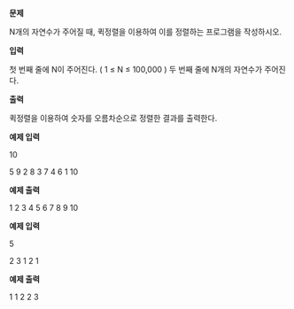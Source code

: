 **문제**

N개의 자연수가 주어질 때, 퀵정렬을 이용하여 이를 정렬하는 프로그램을 작성하시오.

 

**입력**

첫 번째 줄에 N이 주어진다. ( 1 ≤ N ≤ 100,000 ) 두 번째 줄에 N개의 자연수가 주어진다.  

**출력**

퀵정렬을 이용하여 숫자를 오름차순으로 정렬한 결과를 출력한다.

 

**예제 입력**

10 

5 9 2 8 3 7 4 6 1 10

**예제 출력**

1 2 3 4 5 6 7 8 9 10

**예제 입력**

5 

2 3 1 2 1

**예제 출력**

1 1 2 2 3

 